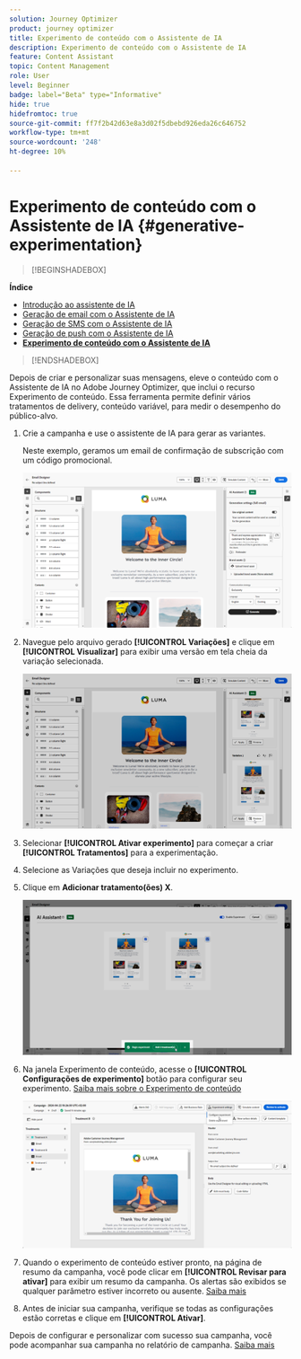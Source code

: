 ```yaml
---
solution: Journey Optimizer
product: journey optimizer
title: Experimento de conteúdo com o Assistente de IA
description: Experimento de conteúdo com o Assistente de IA
feature: Content Assistant
topic: Content Management
role: User
level: Beginner
badge: label="Beta" type="Informative"
hide: true
hidefromtoc: true
source-git-commit: ff7f2b42d63e8a3d02f5dbebd926eda26c646752
workflow-type: tm+mt
source-wordcount: '248'
ht-degree: 10%

---
```


# Experimento de conteúdo com o Assistente de IA {#generative-experimentation}

>[!BEGINSHADEBOX]

**Índice**

* [Introdução ao assistente de IA](gs-generative.md)
* [Geração de email com o Assistente de IA](generative-email.md)
* [Geração de SMS com o Assistente de IA](generative-sms.md)
* [Geração de push com o Assistente de IA](generative-push.md)
* **[Experimento de conteúdo com o Assistente de IA](generative-experimentation.md)**

>[!ENDSHADEBOX]

Depois de criar e personalizar suas mensagens, eleve o conteúdo com o Assistente de IA no Adobe Journey Optimizer, que inclui o recurso Experimento de conteúdo. Essa ferramenta permite definir vários tratamentos de delivery, conteúdo variável, para medir o desempenho do público-alvo.

1. Crie a campanha e use o assistente de IA para gerar as variantes.

   Neste exemplo, geramos um email de confirmação de subscrição com um código promocional.

   ![](assets/experiment-genai-1.png)

1. Navegue pelo arquivo gerado **[!UICONTROL Variações]** e clique em **[!UICONTROL Visualizar]** para exibir uma versão em tela cheia da variação selecionada.

   ![](assets/experiment-genai-2.png)

1. Selecionar **[!UICONTROL Ativar experimento]** para começar a criar **[!UICONTROL Tratamentos]** para a experimentação.

1. Selecione as Variações que deseja incluir no experimento.

1. Clique em **Adicionar tratamento(ões) X**.

   ![](assets/experiment-genai-3.png)

1. Na janela Experimento de conteúdo, acesse o **[!UICONTROL Configurações de experimento]** botão para configurar seu experimento. [Saiba mais sobre o Experimento de conteúdo](../campaigns/content-experiment.md)

   ![](assets/experiment-genai-4.png)

1. Quando o experimento de conteúdo estiver pronto, na página de resumo da campanha, você pode clicar em **[!UICONTROL Revisar para ativar]** para exibir um resumo da campanha. Os alertas são exibidos se qualquer parâmetro estiver incorreto ou ausente. [Saiba mais](../campaigns/content-experiment.md#treatment-experiment)

1. Antes de iniciar sua campanha, verifique se todas as configurações estão corretas e clique em **[!UICONTROL Ativar]**.

Depois de configurar e personalizar com sucesso sua campanha, você pode acompanhar sua campanha no relatório de campanha. [Saiba mais](../reports/campaign-global-report.md)
